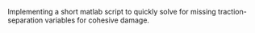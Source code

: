 Implementing a short matlab script to quickly solve for missing traction-separation variables for cohesive damage. 

